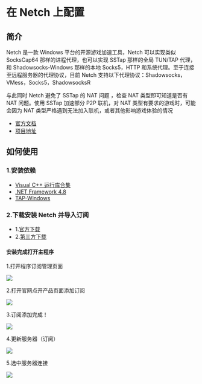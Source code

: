 # 在 Netch 上配置

## 简介

Netch 是一款 Windows 平台的开源游戏加速工具，Netch 可以实现类似 SocksCap64 那样的进程代理，也可以实现 SSTap 那样的全局 TUN/TAP 代理，和 Shadowsocks-Windows 那样的本地 Socks5，HTTP 和系统代理。至于连接至远程服务器的代理协议，目前 Netch 支持以下代理协议：Shadowsocks，VMess，Socks5，ShadowsocksR

与此同时 Netch 避免了 SSTap 的 NAT 问题 ，检查 NAT 类型即可知道是否有 NAT 问题。使用 SSTap 加速部分 P2P 联机，对 NAT 类型有要求的游戏时，可能会因为 NAT 类型严格遇到无法加入联机，或者其他影响游戏体验的情况

* [官方文档](https://netch.org)
* [项目地址](https://github.com/NetchX)

## 如何使用

### 1.安装依赖

* [Visual C++ 运行库合集](https://www.google.com/search?q=Visual+C%2B%2B+%E8%BF%90%E8%A1%8C%E5%BA%93%E5%90%88%E9%9B%86)
* [.NET Framework 4.8](https://dotnet.microsoft.com/download/dotnet-framework/thank-you/net48-offline-installer)
* [TAP-Windows](https://build.openvpn.net/downloads/releases/tap-windows-9.21.2.exe)

### 2.下载安装 Netch 并导入订阅

* 1.[官方下载](https://github.com/NetchX/Netch/releases)
* 2.[第三方下载](https://od.nonage.me/home/%E7%A7%91%E5%AD%A6%E4%B8%8A%E7%BD%91%E5%AE%A2%E6%88%B7%E7%AB%AF/Windows/Netch/v1.4.1)

#### 安装完成打开主程序

1.打开程序订阅管理页面

![](https://view.nonage.me/images/2020/07/06/netch01.png)

2.打开官网点开产品页面添加订阅

![](https://view.nonage.me/images/2020/07/06/netch02.png)

3.订阅添加完成！

![](https://view.nonage.me/images/2020/07/06/netch03.png)

4.更新服务器（订阅）

![](https://view.nonage.me/images/2020/07/06/netch04.png)

5.选中服务器连接

![](https://view.nonage.me/images/2020/07/06/netch05.png)

